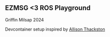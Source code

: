 ## EZMSG <3 ROS Playground

Griffin Milsap 2024  

Devcontainer setup inspired by [Allison Thackston](https://www.allisonthackston.com/articles/vscode-docker-ros2.html)
